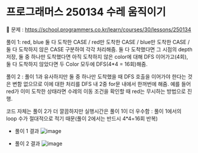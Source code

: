# 프로그래머스 250134 수레 움직이기

📌 문제 : https://school.programmers.co.kr/learn/courses/30/lessons/250134

풀이 1: red, blue 둘 다 도착한 CASE / red만 도착한 CASE / blue만 도착한 CASE / 둘 다 도착하지 않은 CASE 구분하여 각각 처리해줌.
둘 다 도착했다면 그 시점의 depth 저장, 둘 중 하나만 도착했다면 아직 도착하지 않은 color에 대해 DFS 이어가고(4회), 둘 다 도착하지 않았다면 두 Color 모두에 DFS(4*4 = 16회)해줌.

풀이 2 : 풀이 1과 유사하지만 둘 중 하나만 도착했을 때 DFS 호출을 이어가야 한다는 것은 변함 없으므로
이에 대한 처리를 DFS 내 2중 for문 내에서 한꺼번에 해줌. 예를 들어 red가 이미 도착한 상태라면 수레의 이동 조건을 확인할 때 red는 무시하는 방법으로 진행.

코드 자체는 풀이 2가 더 깔끔하지만 실행시간은 풀이 1이 더 우수함 : 풀이 1에서의 loop 수가 절대적으로 적기 때문(풀이 2에서는 반드시 4*4=16회 반복)


- 풀이 1 결과
![image](https://github.com/brothergiven/coding-test-study/assets/128305393/eac64d4a-5fbb-4ba8-b6dc-4b63c2798c41)



- 풀이 2 결과
![image](https://github.com/brothergiven/coding-test-study/assets/128305393/22e2028b-9073-4753-9b2c-df610ce9cc7f)
